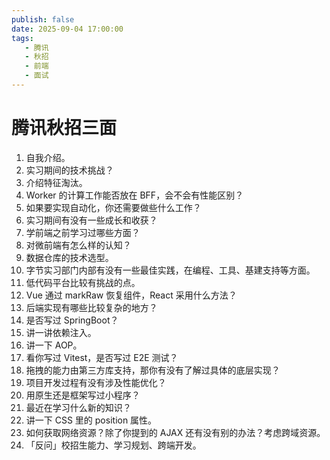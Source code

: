 ```yaml
---
publish: false
date: 2025-09-04 17:00:00
tags:
   - 腾讯
   - 秋招
   - 前端
   - 面试
---
```


# 腾讯秋招三面

1. 自我介绍。
2. 实习期间的技术挑战？
3. 介绍特征淘汰。
4. Worker 的计算工作能否放在 BFF，会不会有性能区别？
5. 如果要实现自动化，你还需要做些什么工作？
6. 实习期间有没有一些成长和收获？
7. 学前端之前学习过哪些方面？
8. 对微前端有怎么样的认知？
9. 数据仓库的技术选型。
10. 字节实习部门内部有没有一些最佳实践，在编程、工具、基建支持等方面。
11. 低代码平台比较有挑战的点。
12. Vue 通过 markRaw 恢复组件，React 采用什么方法？
13. 后端实现有哪些比较复杂的地方？
14. 是否写过 SpringBoot？
15. 讲一讲依赖注入。
16. 讲一下 AOP。
17. 看你写过 Vitest，是否写过 E2E 测试？
18. 拖拽的能力由第三方库支持，那你有没有了解过具体的底层实现？
19. 项目开发过程有没有涉及性能优化？
20. 用原生还是框架写过小程序？
21. 最近在学习什么新的知识？
22. 讲一下 CSS 里的 position 属性。
23. 如何获取网络资源？除了你提到的 AJAX 还有没有别的办法？考虑跨域资源。
24. 「反问」校招生能力、学习规划、跨端开发。

